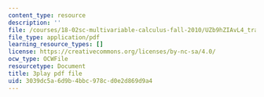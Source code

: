 ```yaml
---
content_type: resource
description: ''
file: /courses/18-02sc-multivariable-calculus-fall-2010/UZb9hZIAvL4_transcript.pdf
file_type: application/pdf
learning_resource_types: []
license: https://creativecommons.org/licenses/by-nc-sa/4.0/
ocw_type: OCWFile
resourcetype: Document
title: 3play pdf file
uid: 3039dc5a-6d9b-4bbc-978c-d0e2d869d9a4
---
```

